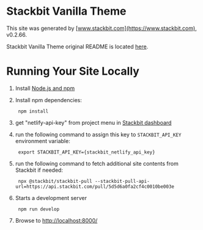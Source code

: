 # Stackbit Vanilla Theme

This site was generated by [www.stackbit.com](https://www.stackbit.com), v0.2.66.

Stackbit Vanilla Theme original README is located [here](./README.theme.md).

# Running Your Site Locally

1. Install [Node.js and npm](https://nodejs.org/en/)

1. Install npm dependencies:

        npm install

1. get "netlify-api-key" from project menu in [Stackbit dashboard](https://app.stackbit.com/dashboard)

1. run the following command to assign this key to `STACKBIT_API_KEY` environment variable:

        export STACKBIT_API_KEY={stackbit_netlify_api_key}

1. run the following command to fetch additional site contents from Stackbit if needed:

        npx @stackbit/stackbit-pull --stackbit-pull-api-url=https://api.stackbit.com/pull/5d5d6a0fa2cf4c0010be003e

1. Starts a development server

        npm run develop

1. Browse to [http://localhost:8000/](http://localhost:8000/)
